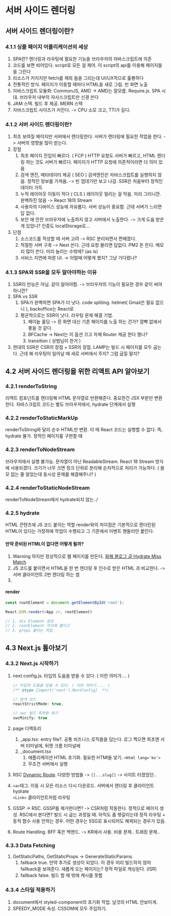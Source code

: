 # 서버 사이드 렌더링

## 서버 사이드 렌더링이란?

### 4.1.1 싱플 페이지 어플리케이션의 세상
1. SPA란? 렌더링과 라우팅에 필요한 기능을 브라우저의 자바스크립트에 의존
2. 코드를 보면 비어있다. script로 모든 걸 제어. 이 script의 api를 이용해 페이지들을 그린다
3. 리소스가 커지지만 fetch를 제외 돔을 그리는데 UI/UX적으로 훌룡하다
4. 전통적인 방식. 페이지가 이동할 때마다 HTML을 새로 그림. 빈 화면 노출
5. 자바스크립트 모듈화: CommonJS, AMD -> AMD는 잘모름. Require.js. SPA 시대. 브라우저 내부의 자사스크립트만 신경 쓴다
6. JAM 스택. 빌드 후 제공. MERN 스택
7. 자바스크립트 사이즈가 커진다. -> CPU 소모 크고, TTI가 길다.  

### 4.1.2 서버 사이드 렌더링이란?
1. 최초 보여질 페이지만 서버에서 렌더링한다. 서버가 렌더링에 필요한 작업을 한다. -> 서버의 영향을 많이 받는다.
2. 장점
   1. 최초 페이지 진입이 빠르다. ( FCP )
      HTTP 요청도 서버가 빠르고, HTML 렌더링 하는 것도 서버가 빠르다. 페이지가 HTTP 요청에 의존적이라면 더 의미 있음
   2. 검색 엔진, 메타데이터 제공 ( SEO )
      검색엔진은 자바스크립트를 실행하지 않음. 정적인 정보를 가져옴. -> 빈 껍데기만 보고 나감. SSR은 처음부터 정적인 데이터 가득 
   3. 누적 레이아웃 이동이 적다 ( CLS )
      레이아웃 밀리는 걸 막음. 미리 그리니깐. 완벽하진 않음 -> React 18의 Stream
   4. 사용자의 디바이스 성능에 자유롭다. 
      서버 성능이 중요함. 근데 서버가 느리면 답 없다.
   5. 보안 에 안전
      브라우저에 노출하지 않고 서버에서 노출한다. -> 크게 도움 받은게 있었나? 인증도 localStorage로... 
3. 단점
   1. 소스코드를 작성할 때 서버 고려 -> RSC 분리되면서 편해졌다. 
   2. 적절한 서버 구축 -> Next 쓴다. 근데 요청 몰리면 답없다. PM2 돈 든다. 메모리 많이 쓴다. 미리 늘리는 수밖에? (as is) 
   3. 서비스 지연에 따른 UI. -> 이럴때 어떻게 했지? 그냥 기다렸나?

### 4.1.3 SPA와 SSR을 모두 알아야하는 이유
1. SSR이 만능은 아님. 같이 알아야함. -> 브라우저의 기능이 필요한 경우 같이 써야하니깐?
2. SPA vs SSR
   1. SPA가 완벽하면 SPA가 더 낫다. code spliting. helmet( Gmail은 필요 없으니 ), backoffice는 React로 
   2. 평균적으로는 SSR이 낫다. 라우팅 문제 해결 기법.
      1. 페이늩 홀딩 -> 흰 화면 대신 기존 페이지를 노출 하는 건가? 깜빡 없애서 좋을 것 같다.
      2. BFCache -> Next는 이 옵션 끄고 자체 Router 제공 한다 했나?
      3. transition ( 상범님이 한거 )
3. 현대의 SSR은 CSR의 장점 + SSR의 장점. LAMP는 빌드 시 페이지를 모두 굽는다. 근데 왜 라우팅이 일어날 때 새로 서버에서 주지? 그럼 굽질 말지? 

## 4.2 서버 사이드 렌더링을 위한 리액트 API 알아보기

### 4.2.1 renderToString
리액트 컴포넌트를 렌더링해 HTML 문자열로 반환해준다. 중요한건 JSX 부분만 변환한다. 자바스크립트 코드는 별도 브라우저에서, hydrate 단계에서 실행

### 4.2.2 renderToStaticMarkUp
renderToString와 달리 순수 HTML만 변환. 이 때 React 코드는 실행할 수 없다. 즉, hydrate 불가. 정적인 페이지를 구현할 때

### 4.2.3 renderToNodeStream
브라우저에서 실행 불가능. 문자열이 아닌 ReadableStream. React 18 Stream 방식에 사용되겠다.
크기가 너무 크면 청크 단위로 분리해 순차적으로 처리가 가능하다. ( 쓸모 없는 줄 알았는데 동시성 문제를 해결해주나? ) 

### 4.2.4 renderToStaticNodeStream
renderToNodeStream에서 hydrate되지 않는../

### 4.2.5 hydrate
HTML 콘텐츠에 JS 코드 붙이는 역할
render와의 차이점은 기본적으로 렌더린된 HTML이 있다는 가정하에 작업이 수행되고 그 기준에서 이벤트 핸들러만 붙인다.

#### 만약 준비된 HTML이 없다면 어떻게 될까?
1. Warning 하지만 정상적으로 웹 페이지를 만든다. [화해 블로그 글 Hydrate Miss Match](https://blog.hwahae.co.kr/all/tech/13604)
2. JS 코드를 붙이면서 HTML을 한 번 렌더링 후 인수로 받은 HTML 과 비교한다. -> 서버 클라이언트 2번 렌더링 하는 셈
3. 


#### render

```ts
const rootElement = document.getElementById('root');

React.DOM.render(<App />, rootElement)

// 1. div Element 생성
// 2. rootElement 자식에 붙이고
// 3. props 붙이는 작업

```

## 4.3 Next.js 톺아보기

### 4.3.2 Next.js 시작하기
1. next.config.js. 타입의 도움을 받을 수 있다. ( 이런 의미가.... ) 
   ```js
   // 타입의 도움을 받을 수 있다. ( 이런 의미가.... ) 
   /** @type {import('next').NextConfig}  **/
   
   // 엄격 모드
   reactStrictMode: true,
   
   // swc 빌드 최적화 하기
   swcMinify: true
   ```

2. page 디렉토리
   1. _app.tsx: entry file?. 공통 비즈니스 로직들을 담는다. 로그 찍으면 최초엔 서버 터미널에, 뒤엔 크롬 터미널에
   2. _document.tsx
      1. 애플리케이션 HTML 초기화. 필요한 HTMl들 넣기. `<Html lang='ko'>`
      2. 무조건 서버에서 실행
3. RSC [Dynamic Route](https://nextjs.org/docs/app/building-your-application/routing/dynamic-routes). 다양한 방법들 -> `[[...slug]]` -> 사이트 터졌었던..
4. `<a>`태그. 이동 시 모든 리소스 다시 다운로드. 서버에서 렌더링 후 클라이언트 hydrate  
   `<Link>` 클라이언트처럼 라우팅 
5. GSSP -> RSC. 
   GSSP를 제거한다면? -> CSR처럼 작동한다. 정적으로 페이지 생성.
   RSC에서 본다면? 빌드 시 굽는 과정일 때. 아직도 좀 헷갈리는데 정적 라우팅 + 동적 함수 사용 안하는 경우. 
   어떤 경우는 SSG로 표시되어도 해제되는 경우가 있음.
6. Route Handling. BFF 혹은 백엔드. -> KR에서 사용. 비용 문제.. 트래킹 문제..

### 4.3.3 Data Fetching
1. GetStaticPaths, GetStaticProps -> GenerateStaticParams
   1. fallback true. 만약 추가로 생성이 되었다. 이 경우 미리 빌드하지 않아 fallback을 보여준다.
    새롭게 오는 페이지는? 정적 파일로 캐싱된다. (ISR)
   2. fallback false. 빌드 할 때 밖에 캐시를 못함

### 4.3.4 스타일 적용하기
1. document에서 styled-component의 초기화 작업. 날것의 HTML 안보이게.
2. SPEEDY_MODE 속성. CSSOM에 모두 주입하기.

